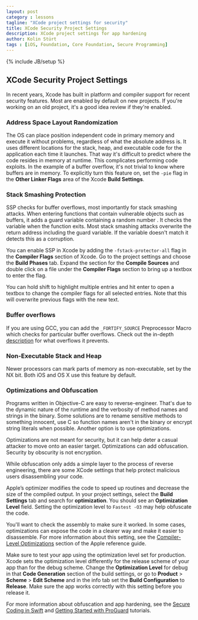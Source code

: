 ```yaml
---
layout: post
category : lessons
tagline: "XCode project settings for security"
title: XCode Security Project Settings
description: XCode project settings for app hardening
author: Kolin Stürt
tags : [iOS, Foundation, Core Foundation, Secure Programming]
---
```

{% include JB/setup %}

## XCode Security Project Settings

In recent years, Xcode has built in platform and compiler support for recent security features. Most are enabled by default on new projects. If you're working on an old project, it's a good idea review if they're enabled.

### Address Space Layout Randomization

The OS can place position independent code in primary memory and execute it without problems, regardless of what the absolute address is. It uses different locations for the stack, heap, and executable code for the application each time it launches. That way it's difficult to predict where the code resides in memory at runtime. This complicates performing code exploits. In the example of a buffer overflow, it's not trivial to know where buffers are in memory. To explicitly turn this feature on, set the `-pie` flag in the **Other Linker Flags** area of the Xcode **Build Settings**.

### Stack Smashing Protection

SSP checks for buffer overflows, most importantly for stack smashing attacks. When entering functions that contain vulnerable objects such as buffers, it adds a guard variable containing a random number . It checks the variable when the function exits. Most stack smashing attacks overwrite the return address including the guard variable. If the variable doesn't match it detects this as a corruption.

You can enable SSP in Xcode by adding the `-fstack-protector-all` flag in the **Compiler Flags** section of Xcode. Go to the project settings and choose the **Build Phases** tab. Expand the section for the **Compile Sources** and double click on a file under the **Compiler Flags** section to bring up a textbox to enter the flag.

You can hold shift to highlight multiple entries and hit enter to open a textbox to change the compiler flags for all selected entries. Note that this will overwrite previous flags with the new text.

### Buffer overflows

If you are using GCC, you can add the `_FORTIFY_SOURCE` Preprocessor Macro which checks for particular buffer overflows. Check out the in-depth [description](http://gcc.gnu.org/ml/gcc-patches/2004-09/msg02055.html) for what overflows it prevents.

### Non-Executable Stack and Heap

Newer processors can mark parts of memory as non-executable, set by the NX bit. Both iOS and OS X use this feature by default.

### Optimizations and Obfuscation

Programs written in Objective-C are easy to reverse-engineer. That's due to the dynamic nature of the runtime and the verbosity of method names and strings in the binary. Some solutions are to rename sensitive methods to something innocent, use C so function names aren't in the binary or encrypt string literals when possible. Another option is to use optimizations.

Optimizations are not meant for security, but it can help deter a casual attacker to move onto an easier target. Optimizations can add obfuscation. Security by obscurity is not encryption.

While obfuscation only adds a simple layer to the process of reverse engineering, there are some XCode settings that help protect malicious users disassembling your code.

Apple’s optimizer modifies the code to speed up routines and decrease the size of the compiled output. In your project settings, select the **Build Settings** tab and search for **optimization**. You should see an **Optimization Level** field. Setting the optimization level to `Fastest -O3` may help obfuscate the code. 

You'll want to check the assembly to make sure it worked. In some cases, optimizations can expose the code in a clearer way and make it easier to disassemble. For more information about this setting, see the [Compiler-Level Optimizations](https://developer.apple.com/library/mac/documentation/General/Conceptual/MOSXAppProgrammingGuide/Performance/Performance.html#//apple_ref/doc/uid/TP40010543-CH9-102307) section of the Apple reference guide.

Make sure to test your app using the optimization level set for production. Xcode sets the optimization level differently for the release scheme of your app than for the debug scheme. Change the **Optimization Level** for debug in that **Code Generation** section of the build settings, or go to **Product** > **Scheme** > **Edit Scheme** and in the info tab set the **Build Configuration** to **Release**. Make sure the app works correctly with this setting before you release it.

For more information about obfuscation and app hardening, see the [Secure Coding in Swift](http://code.tutsplus.com/tutorials/secure-coding-in-swift-4--cms-29835) and [Getting Started with ProGuard](https://www.raywenderlich.com/7449-getting-started-with-proguard) tutorials.
